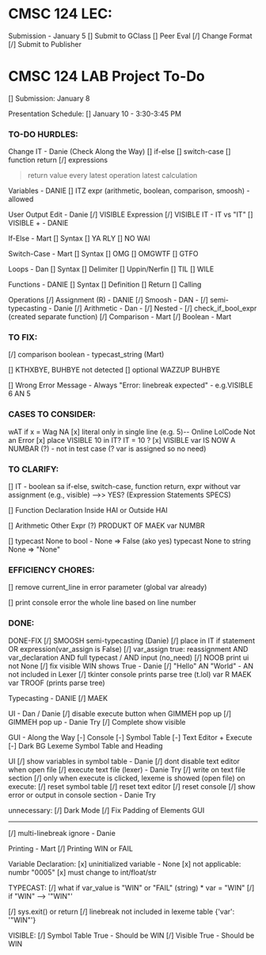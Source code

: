 # CMSC 124 LEC:

Submission - January 5
[] Submit to GClass
[] Peer Eval
[/] Change Format
[/] Submit to Publisher

# CMSC 124 LAB Project To-Do

[] Submission: January 8

Presentation Schedule:
[] January 10 - 3:30-3:45 PM

### TO-DO HURDLES:

Change IT - Danie (Check Along the Way)
[] if-else
[] switch-case
[] function return
[/] expressions

> return value
> every latest operation
> latest calculation

Variables - DANIE
[] ITZ expr (arithmetic, boolean, comparison, smoosh) - allowed

User Output Edit - Danie
[/] VISIBLE Expression
[/] VISIBLE IT - IT vs "IT"
[] VISIBLE + - DANIE

If-Else - Mart
[] Syntax
[] YA RLY
[] NO WAI

Switch-Case - Mart
[] Syntax
[] OMG
[] OMGWTF
[] GTFO

Loops - Dan
[] Syntax
[] Delimiter
[] Uppin/Nerfin
[] TIL
[] WILE

Functions - DANIE
[] Syntax
[] Definition
[] Return
[] Calling

Operations
[/] Assignment (R) - DANIE
[/] Smoosh - DAN - [/] semi-typecasting - Danie
[/] Arithmetic - Dan - [/] Nested - [/] check_if_bool_expr (created separate function)
[/] Comparison - Mart
[/] Boolean - Mart

### TO FIX:

[/] comparison boolean - typecast_string (Mart)

[] KTHXBYE, BUHBYE not detected
[] optional WAZZUP BUHBYE

[] Wrong Error Message - Always "Error: linebreak expected" - e.g.VISIBLE 6 AN 5

### CASES TO CONSIDER:

wAT if x = Wag NA
[x] literal only in single line (e.g. 5)-- Online LolCode Not an Error
[x] place VISIBLE 10 in IT? IT = 10 ?
[x] VISIBLE var IS NOW A NUMBAR (?) - not in test case (? var is assigned so no need)

### TO CLARIFY:

[] IT - boolean sa if-else, switch-case, function return, expr without var assignment (e.g., visible) -->> YES? (Expression Statements SPECS)

[] Function Declaration Inside HAI or Outside HAI

[] Arithmetic Other Expr (?) PRODUKT OF MAEK var NUMBR

[] typecast None to bool - None => False (ako yes) typecast None to string None => "None"

### EFFICIENCY CHORES:

[] remove current_line in error parameter (global var already)

[] print console error the whole line based on line number

### DONE:

DONE-FIX
[/] SMOOSH semi-typecasting (Danie)
[/] place in IT if statement
OR expression(var_assign is False)
[/] var_assign true: reassignment AND var_declaration AND full typecast / AND input (no_need)
[/] NOOB print ui not None
[/] fix visible WIN shows True - Danie
[/] "Hello" AN "World" - AN not included in Lexer
[/] tkinter console prints parse tree (t.lol)
var R MAEK var TROOF (prints parse tree)

Typecasting - DANIE
[/] MAEK

UI - Dan / Danie
[/] disable execute button when GIMMEH pop up
[/] GIMMEH pop up - Danie Try
[/] Complete show visible

GUI - Along the Way
[-] Console
[-] Symbol Table
[-] Text Editor + Execute
[-] Dark BG Lexeme Symbol Table and Heading

UI
[/] show variables in symbol table - Danie
[/] dont disable text editor when open file
[/] execute text file (lexer) - Danie Try
[/] write on text file section
[/] only when execute is clicked, lexeme is showed (open file)
on execute:
[/] reset symbol table
[/] reset text editor
[/] reset console
[/] show error or output in console section - Danie Try

unnecessary:
[/] Dark Mode
[/] Fix Padding of Elements GUI

---

[/] multi-linebreak ignore - Danie

Printing - Mart
[/] Printing WIN or FAIL

Variable Declaration:
[x] uninitialized variable - None
[x] not applicable: numbr "0005"
[x] must change to int/float/str

TYPECAST:
[/] what if var_value is "WIN" or "FAIL" (string) \* var = "WIN"
[/] if "WIN" --> '"WIN"'

[/] sys.exit() or return
[/] linebreak not included in lexeme table
{'var': '"WIN"'}

VISIBLE:
[/] Symbol Table True - Should be WIN
[/] Visible True - Should be WIN
